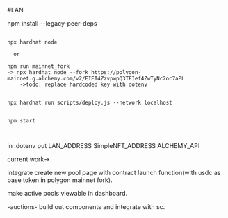 #LAN


npm install --legacy-peer-deps


```shell
 
npx hardhat node

  or 

npm run mainnet_fork
-> npx hardhat node --fork https://polygon-mainnet.g.alchemy.com/v2/EIEI4ZzvpwpQ3TFIef4ZwTyNc2oc7aPL
    ->todo: replace hardcoded key with dotenv


npx hardhat run scripts/deploy.js --network localhost


npm start



```


in .dotenv put
LAN_ADDRESS
SimpleNFT_ADDRESS
ALCHEMY_API



current work->

integrate create new pool page with contract launch function(with usdc as base token in polygon mainnet fork).

 make active pools viewable in dashboard.

 -auctions- build out components and integrate with sc.
